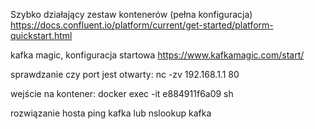 
Szybko działający zestaw kontenerów (pełna konfiguracja)
https://docs.confluent.io/platform/current/get-started/platform-quickstart.html


kafka magic, konfiguracja startowa
https://www.kafkamagic.com/start/




sprawdzanie czy port jest otwarty:
nc -zv 192.168.1.1 80

wejście na kontener:
docker exec -it e884911f6a09 sh 

rozwiązanie hosta
ping kafka
lub
nslookup kafka

